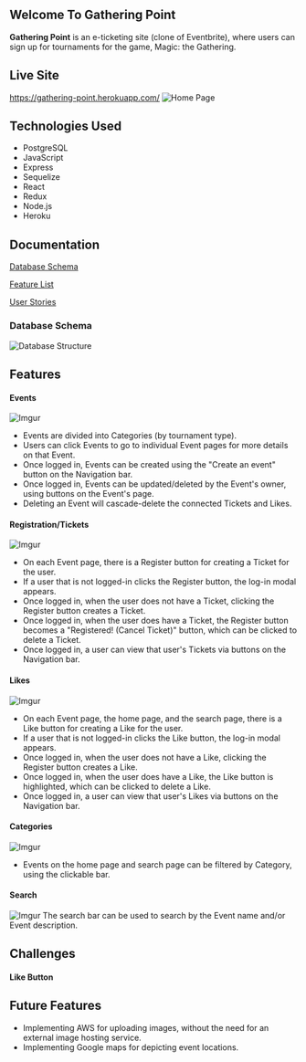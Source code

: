 ## Welcome To Gathering Point
**Gathering Point** is an e-ticketing site (clone of Eventbrite), where users can sign up for tournaments for the game, Magic: the Gathering.


## Live Site
https://gathering-point.herokuapp.com/
![Home Page](https://i.imgur.com/b5IlXrn.png)

## Technologies Used
-   PostgreSQL
-   JavaScript
-   Express
-   Sequelize
-   React
-   Redux
-   Node.js
-   Heroku

## Documentation
[Database Schema](https://github.com/dchen284/gathering-point-solo/wiki/Database-Schema)

[Feature List](https://github.com/dchen284/gathering-point-solo/wiki/Feature-List)

[User Stories](https://github.com/dchen284/gathering-point-solo/wiki/User-Stories)

### Database Schema
![Database Structure](https://i.imgur.com/kqfWS50.png)

## Features

#### Events
![Imgur](https://i.imgur.com/Zh1bUTf.png)
* Events are divided into Categories (by tournament type).
* Users can click Events to go to individual Event pages for more details on that Event.
* Once logged in, Events can be created using the "Create an event" button on the Navigation bar.
* Once logged in, Events can be updated/deleted by the Event's owner, using buttons on the Event's page.
* Deleting an Event will cascade-delete the connected Tickets and Likes.

#### Registration/Tickets
![Imgur](https://i.imgur.com/veJ9QtZ.gif)
* On each Event page, there is a Register button for creating a Ticket for the user.
* If a user that is not logged-in clicks the Register button, the log-in modal appears.
* Once logged in, when the user does not have a Ticket, clicking the Register button creates a Ticket.
* Once logged in, when the user does have a Ticket, the Register button becomes a "Registered! (Cancel Ticket)" button, which can be clicked to delete a Ticket.
* Once logged in, a user can view that user's Tickets via buttons on the Navigation bar.

#### Likes
![Imgur](https://i.imgur.com/jX79tzJ.gif)
* On each Event page, the home page, and the search page, there is a Like button for creating a Like for the user.
* If a user that is not logged-in clicks the Like button, the log-in modal appears.
* Once logged in, when the user does not have a Like, clicking the Register button creates a Like.
* Once logged in, when the user does have a Like, the Like button is highlighted, which can be clicked to delete a Like.
* Once logged in, a user can view that user's Likes via buttons on the Navigation bar.

#### Categories
![Imgur](https://i.imgur.com/0KsXebN.gif)
* Events on the home page and search page can be filtered by Category, using the clickable bar.

#### Search
![Imgur](https://i.imgur.com/VF5QiRR.png)
The search bar can be used to search by the Event name and/or Event description.

## Challenges

#### Like Button

## Future Features
* Implementing AWS for uploading images, without the need for an external image hosting service.
* Implementing Google maps for depicting event locations.
